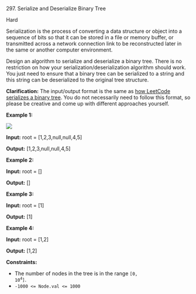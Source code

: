 ﻿297\. Serialize and Deserialize Binary Tree

Hard

Serialization is the process of converting a data structure or object into a sequence of bits so that it can be stored in a file or memory buffer, or transmitted across a network connection link to be reconstructed later in the same or another computer environment.

Design an algorithm to serialize and deserialize a binary tree. There is no restriction on how your serialization/deserialization algorithm should work. You just need to ensure that a binary tree can be serialized to a string and this string can be deserialized to the original tree structure.

**Clarification:** The input/output format is the same as [how LeetCode serializes a binary tree](/faq/#binary-tree). You do not necessarily need to follow this format, so please be creative and come up with different approaches yourself.

**Example 1:**

![](https://assets.leetcode.com/uploads/2020/09/15/serdeser.jpg)

**Input:** root = \[1,2,3,null,null,4,5\]

**Output:** \[1,2,3,null,null,4,5\] 

**Example 2:**

**Input:** root = \[\]

**Output:** \[\] 

**Example 3:**

**Input:** root = \[1\]

**Output:** \[1\] 

**Example 4:**

**Input:** root = \[1,2\]

**Output:** \[1,2\] 

**Constraints:**

*   The number of nodes in the tree is in the range <code>[0, 10<sup>4</sup>]</code>.
*   `-1000 <= Node.val <= 1000`
